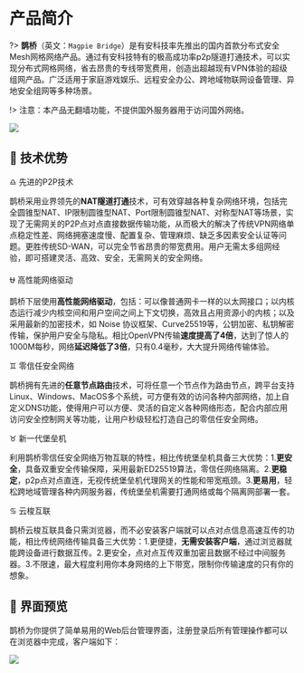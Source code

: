 # 产品简介

?> **鹊桥**（英文：`Magpie Bridge`）是有安科技率先推出的国内首款分布式安全Mesh网格网络产品。通过有安科技特有的极高成功率p2p隧道打通技术，可以实现分布式网格网络，省去昂贵的专线带宽费用，创造出超越现有VPN体验的超级组网产品。广泛适用于家庭游戏娱乐、远程安全办公、跨地域物联网设备管理、异地安全组网等多种场景。

!> 注意：本产品无翻墙功能，不提供国外服务器用于访问国外网络。

<img src="https://qq.uusec.com/_media/qq-web.png" class="sd"/>


## :dart: 技术优势 <!-- {docsify-ignore} -->
:libra: 先进的P2P技术

鹊桥采用业界领先的**NAT隧道打通**技术，可有效穿越各种复杂网络环境，包括完全圆锥型NAT、IP限制圆锥型NAT、Port限制圆锥型NAT、对称型NAT等场景，实现了无需网关的P2P点对点直接数据传输功能，从而极大的解决了传统VPN网络单点稳定性差、网络拥塞速度慢、配置复杂、管理麻烦、缺乏多因素安全认证等问题。更胜传统SD-WAN，可以完全节省昂贵的带宽费用。用户无需太多组网经验，即可搭建灵活、高效、安全，无需网关的安全网络。

:ophiuchus: 高性能网络驱动

鹊桥下层使用**高性能网络驱动**，包括：可以像普通网卡一样的以太网接口；以内核态运行减少内核空间和用户空间之间上下文切换，高效且占用资源小的内核；以及采用最新的加密技术，如 Noise 协议框架、Curve25519等，公钥加密、私钥解密传输，保护用户安全与隐私。相比OpenVPN传输**速度提高了4倍**，达到了惊人的1000M每秒，网络**延迟降低了3倍**，只有0.4毫秒，大大提升网络传输体验。

:gemini: 零信任安全网络

鹊桥拥有先进的**任意节点路由**技术，可将任意一个节点作为路由节点，跨平台支持Linux、Windows、MacOS多个系统，可方便有效的访问各种内部网络，加上自定义DNS功能，使得用户可以方便、灵活的自定义各种网络形态，配合内部应用访问安全控制网关等功能，让用户秒级轻松打造自己的零信任安全网络。

:taurus: 新一代堡垒机

利用鹊桥零信任安全网络万物互联的特性，相比传统堡垒机具备三大优势：1.**更安全**，具备双重安全传输保障，采用最新ED25519算法，零信任网络隔离。2.**更稳定**，p2p点对点直连，无视传统堡垒机代理网关的性能和带宽瓶颈。3.**更易用**，轻松跨地域管理各种内网服务器，传统堡垒机需要打通网络或每个隔离网部署一套。

:cancer: 云梭互联

鹊桥云梭互联具备只需浏览器，而不必安装客户端就可以点对点信息高速互传的功能，相比传统网络传输具备三大优势：1.更便捷，**无需安装客户端**，通过浏览器就能跨设备进行数据互传。2.更安全，点对点互传双重加密且数据不经过中间服务器。3.不限速，最大程度利用你本身网络的上下带宽，限制你传输速度的只有你的想象。



##  :art: 界面预览 <!-- {docsify-ignore} -->

鹊桥为你提供了简单易用的Web后台管理界面，注册登录后所有管理操作都可以在浏览器中完成，客户端如下：

<img src="https://qq.uusec.com/_media/mac-client.png" class="sd"/>



